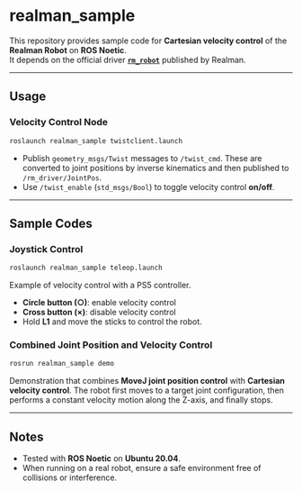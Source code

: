 # realman_sample

This repository provides sample code for **Cartesian velocity control** of the **Realman Robot** on **ROS Noetic**.  
It depends on the official driver **[`rm_robot`](https://github.com/realmanrobot/rm_robot)** published by Realman.

---

## Usage

### Velocity Control Node
```bash
roslaunch realman_sample twistclient.launch
````

* Publish `geometry_msgs/Twist` messages to `/twist_cmd`.
  These are converted to joint positions by inverse kinematics and then published to `/rm_driver/JointPos`.
* Use `/twist_enable` (`std_msgs/Bool`) to toggle velocity control **on/off**.

---

## Sample Codes

### Joystick Control

```bash
roslaunch realman_sample teleop.launch
```

Example of velocity control with a PS5 controller.

* **Circle button (○)**: enable velocity control
* **Cross button (×)**: disable velocity control
* Hold **L1** and move the sticks to control the robot.

### Combined Joint Position and Velocity Control

```bash
rosrun realman_sample demo
```

Demonstration that combines **MoveJ joint position control** with **Cartesian velocity control**.
The robot first moves to a target joint configuration, then performs a constant velocity motion along the Z-axis, and finally stops.

---

## Notes

* Tested with **ROS Noetic** on **Ubuntu 20.04**.
* When running on a real robot, ensure a safe environment free of collisions or interference.

```
```
